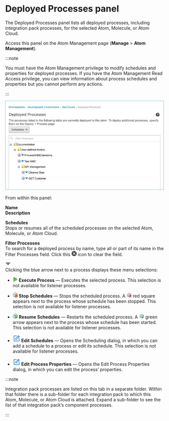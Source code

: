 # Deployed Processes panel 

<head>
  <meta name="guidename" content="Integration"/>
  <meta name="context" content="GUID-A22CD8A3-FE07-48C6-88A8-1F3068D4D40E"/>
</head>


The Deployed Processes panel lists all deployed processes, including integration pack processes, for the selected Atom, Molecule, or Atom Cloud.

Access this panel on the Atom Management page \(**Manage** \> **Atom Management**\).

:::note

You must have the Atom Management privilege to modify schedules and properties for deployed processes. If you have the Atom Management Read Access privilege, you can view information about process schedules and properties but you cannot perform any actions.

:::


![Deployed Processes panel](../Images/manage-ps-deployed-processes_1bdac558-8846-496b-ac5d-6aea22335301.jpg)

From within this panel:

**Name**  
**Description**

**Schedules**  
Stops or resumes all of the scheduled processes on the selected Atom, Molecule, or Atom Cloud.

**Filter Processes**  
To search for a deployed process by name, type all or part of its name in the Filter Processes field. Click this ![Clear filter](../Images/main-ic-x-white-in-gray-circle-16_0abafeee-d5e7-4888-9bfb-475b11b6d00f.jpg) icon to clear the field.

**![Options](../Images/main-ic-arrow-blue-down-16=GUID-CA79043B-869E-4C8B-A46E-5D4D4FA1DBEE=1=en-us=Low_ee257e3c-4362-486e-b1f1-4d613b679c4c.jpg)**  
Clicking the blue arrow next to a process displays these menu selections:

-   **![Execute Process](../Images/main-ic-arrow-green-right-16_59729110-d6d2-4fbe-b89c-80a251e18bea.jpg) Execute Process** — Executes the selected process. This selection is not available for listener processes.

-   **![Stop Schedules](../Images/main-ic-clock-red-box_1d35d9e7-6c11-4c51-a24a-aeba59880cb2.jpg) Stop Schedules** — Stops the scheduled process. A ![Stopped Schedules](../Images/main-ic-gear-gray-box-red_22f28ca5-5e34-4401-b639-570475e878b2.jpg) red square appears next to the process whose schedule has been stopped. This selection is not available for listener processes.

-   **![Resume Schedules](../Images/main-ic-clock-green-triangle_81088c2e-70cb-4f80-9daf-69f97c5a7b9c.jpg) Resume Schedules** — Restarts the scheduled process. A ![Resumed Schedules](../Images/main-ic-gear-gray-arrow-green-right_7cfb869f-418b-40f4-b8f3-4363e24dd5a8.jpg) green arrow appears next to the process whose schedule has been started. This selection is not available for listener processes.

-   **![Edit Schedules](../Images/main-ic-document-pencil-green_6e088023-a564-479a-a854-937b89c72d05.jpg) Edit Schedules** — Opens the Scheduling dialog, in which you can add a schedule to a process or edit its schedule. This selection is not available for listener processes.

-   **![Edit Process Properties](../Images/main-ic-document-pencil-green_6e088023-a564-479a-a854-937b89c72d05.jpg) Edit Process Properties** — Opens the Edit Process Properties dialog, in which you can edit the process’ properties.

:::note

Integration pack processes are listed on this tab in a separate folder. Within that folder there is a sub-folder for each integration pack to which this Atom, Molecule, or Atom Cloud is attached. Expand a sub-folder to see the list of that integration pack’s component processes.

:::
